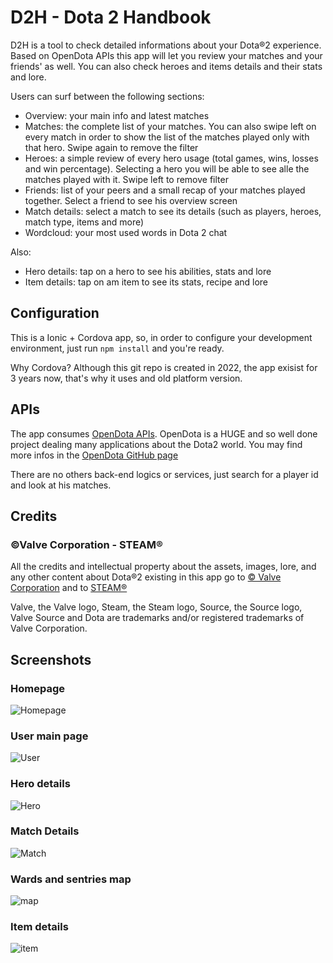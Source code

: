 # D2H - Dota 2 Handbook
D2H is a tool to check detailed informations about your Dota®2 experience.
Based on OpenDota APIs this app will let you review your matches and your friends' as well.
You can also check heroes and items details and their stats and lore.

Users can surf between the following sections:
 - Overview: your main info and latest matches
 - Matches: the complete list of your matches. You can also swipe left on every match in order to show the list of the matches played only with that hero. Swipe again to remove the filter
 - Heroes: a simple review of every hero usage (total games, wins, losses and win percentage). Selecting a hero you will be able to see alle the matches played with it. Swipe left to remove filter
 - Friends: list of your peers and a small recap of your matches played together. Select a friend to see his overview screen
 - Match details: select a match to see its details (such as players, heroes, match type, items and more)
 - Wordcloud: your most used words in Dota 2 chat

Also:
 - Hero details: tap on a hero to see his abilities, stats and lore
 - Item details: tap on am item to see its stats, recipe and lore

## Configuration
This is a Ionic + Cordova app, so, in order to configure your development environment, just run `npm install` and you're ready. 

Why Cordova?
Although this git repo is created in 2022, the app exisist for 3 years now, that's why it uses and old platform version. 

## APIs
The app consumes [OpenDota APIs](https://docs.opendota.com).
OpenDota is a HUGE and so well done project dealing many applications about the Dota2 world. 
You may find more infos in the [OpenDota GitHub page](https://github.com/odota)

There are no others back-end logics or services, just search for a player id and look at his matches. 

## Credits
### ©Valve Corporation - STEAM®
All the credits and intellectual property about the assets, images, lore, and any other content about Dota®2 existing in this app go to
[© Valve Corporation](https://www.valvesoftware.com/) and to [STEAM®](https://store.steampowered.com/)

Valve, the Valve logo, Steam, the Steam logo, Source, the Source logo, Valve Source and Dota are trademarks and/or registered trademarks of Valve Corporation.

## Screenshots

### Homepage
![Homepage](https://i.ibb.co/b1QSpC5/home.png)

### User main page
![User](https://i.ibb.co/7QsJ2yY/user.png)

### Hero details
![Hero](https://i.ibb.co/CV6P3D0/hero.png)

### Match Details
![Match](https://i.ibb.co/zJXyT4Z/match.png)

### Wards and sentries map
![map](https://i.ibb.co/60bc9mX/map.png)

### Item details
![item](https://i.ibb.co/DKpZ70X/item.png)
